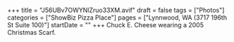 +++
title = "J56UBv7OWYNlZruo33XM.avif"
draft = false
tags = ["Photos"]
categories = ["ShowBiz Pizza Place"]
pages = ["Lynnwood, WA (3717 196th St Suite 100)"]
startDate = ""
+++
Chuck E. Cheese wearing a 2005 Christmas Scarf.
